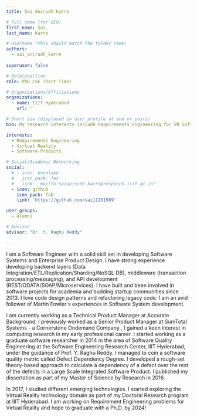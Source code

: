 ```yaml
---
title: Sai Anirudh Karre

# Full name (for SEO)
first_name: Sai
last_name: Karre

# Username (this should match the folder name)
authors:
  - sai_anirudh_karre
  
superuser: false

# Role/position
role: PhD CSE (Part-Time)

# Organizations/Affiliations
organizations:
  - name: IIIT Hyderabad
    url: ''

# Short bio (displayed in user profile at end of posts)
bio: My research interests include Requirements Engineering for VR Software Products

interests:
  - Requirements Engineering
  - Virtual Reality
  - Software Products

# Social/Academic Networking
social:
  # - icon: envelope
  #   icon_pack: fas
  #   link: 'mailto:saianirudh.karri@research.iiit.ac.in'
  - icon: github
    icon_pack: fab
    link: 'https://github.com/sai11101989'

user_groups:
  - Alumni

# Advisor
advisor: "Dr. Y. Raghu Reddy"

---
```


I am a Software Engineer with a solid skill set in developing Software Systems and Enterprise Product Design. I have strong experience developing backend layers (Data Integration/ETL/Replication/Sharding/NoSQL DB), middleware (transaction processing/messaging), and API development (REST/ODATA/SOAP/Microservices). I have built and been involved in software projects for academia and budding startup communities since 2013. I love code design patterns and refactoring legacy code. I am an avid follower of Martin Fowler's experiences in Software System development.

I am currently working as a Technical Product Manager at Accurate Background. I previously worked as a Senior Product Manager at SumTotal Systems - a Cornerstone Ondemand Company , I gained a keen interest in computing research in my early professional career. I started working as a graduate software researcher in 2014 in the area of Software Quality Engineering at the Software Engineering Research Center, IIIT Hyderabad, under the guidance of Prof. Y. Raghu Reddy. I managed to coin a software quality metric called Defect Dependency Degree. I developed a rough-set theory-based approach to calculate a dependency of a defect over the rest of the defects in a Large Scale Integrated Software Product. I published my dissertation as part of my Master of Science by Research in 2016.

In 2017, I studied different emerging technologies. I started exploring the Virtual Reality technology domain as part of my Doctoral Research program at IIIT Hyderabad. I am working on Requirement Engineering problems for Virtual Reality and hope to graduate with a Ph.D. by 2024!
